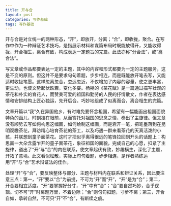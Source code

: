```yaml
---
title: 开与合
layout: post
categories: 写作基础
tags: 写作基础
---
```


开与合是对立统一的两种形态，“开”，即放开，分离；“合”，即收拢，聚合。在写作中作为一种辩证艺术技巧，是指展示材料和谋篇布局时既能放得开，又能收得拢，开合相生，离合有致，构成表达一定题旨的完篇。此法亦称“分合法”，或“离合法”。

写文章或作品都要表达一定的主题，其中的内容和形式都要为一定的主题服务，这是不变的原则。但这并不是要求句句着题，步步相连，而是既能放开笔去写，又能适时收拢笔墨。这样忽离忽合，忽远忽近，不仅增加了内容的容量，使之更丰富，更生动，也使文势起伏跌宕，变化多姿。杨朔的《茶花赋》是一篇通过描写壮观的茶花和朴实的育花人，而赞美可爱的祖国和勤劳的人民的抒情散文，作者在表达感情和安排结构上匠心独运，先开后合。巧妙地组成了似离而合，离合相生的完篇。

文章开篇以“我”久在异国他乡，有时难免要怀念祖国，希望有一幅能画出祖国面貌特色的画儿，时刻挂在眼前，从而寄托对祖国的思念之情，奏出了主旋律。但文章没有顺势去写如何构思这幅画，如何绘制这幅画，而是宕开一笔，把笔墨落到在昆明观瞻茶花，拜访精心培育茶花的茶工，以及巧遇一群来看茶花的天真活泼的小孩，并联想到童子面茶花。这时才把似乎离得很远的笔锋拉回到开头的话题上：构思画一大朵含露乍开的童子面茶花，象征祖国的面貌，完成自己的心愿，扣紧了主旋律，道出了“开”与“合”的内在联系，使文章起伏有致，妙趣横生，深化了主题，开拓了意境。此文看似松散，实际上句句着题，步步相连，是作者熟练运用“开”与“合”艺术辩证法的佳作。

处理“开”与“合”，要反映整体与部分、主题与材料内在联系和辩证关系，因此要注意三点：第一，“开”要以“合”为前提，不可为“开”而“开”，“开”是为“合”；第二，开合要相宜适度。“开”要掌握好分寸，“开”中有“合”；“合”要自然巧妙，合乎逻辑。切不可“开”时离题万里，不着边际；“合”则句句扣题，寸步不离；第三，开合自如，承转自然，不可只“开”不“合”，有断续之痕。 
